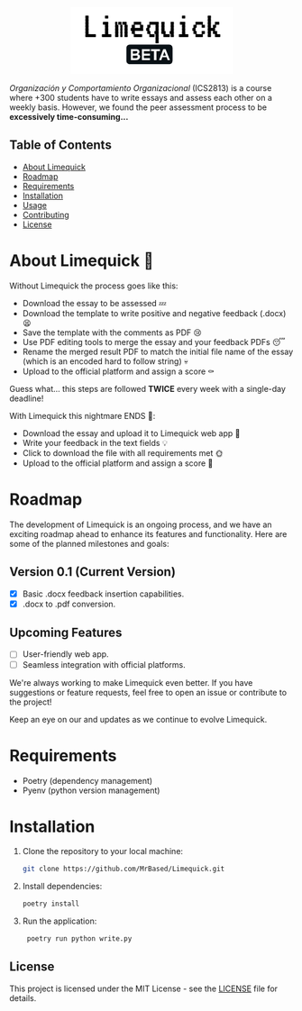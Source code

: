 <p align="center">
  <img src="logo.png" alt="Alt Text">
</p>


*Organización y Comportamiento Organizacional* (ICS2813) is a course where +300 students have to write essays and assess each other on a weekly basis. However, we found the peer assessment process to be **excessively time-consuming...**
## Table of Contents

- [About Limequick](#about-limequick)
- [Roadmap](#roadmap)
- [Requirements](#requirements)
- [Installation](#installation)
- [Usage](#usage)
- [Contributing](#contributing)
- [License](#license)

<a name="about-limequick"></a>
# About Limequick 🍋
Without Limequick the process goes like this:
- Download the essay to be assessed 💤
- Download the template to write positive and negative feedback (.docx) 😫
- Save the template with the comments as PDF 😢
- Use PDF editing tools to merge the essay and your feedback PDFs 😴
- Rename the merged result PDF to match the initial file name of the essay (which is an encoded hard to follow string) 💀
- Upload to the official platform and assign a score ⚰️

Guess what... this steps are followed **TWICE** every week with a single-day deadline!

With Limequick this nightmare ENDS 🥳:
- Download the essay and upload it to Limequick web app 🌈
- Write your feedback in the text fields 💡
- Click to download the file with all requirements met 🌞
- Upload to the official platform and assign a score 🏁

# Roadmap

The development of Limequick is an ongoing process, and we have an exciting roadmap ahead to enhance its features and functionality. Here are some of the planned milestones and goals:

## Version 0.1 (Current Version)

- [x] Basic .docx feedback insertion capabilities.
- [x] .docx to .pdf conversion.

## Upcoming Features

- [ ] User-friendly web app.
- [ ] Seamless integration with official platforms.

We're always working to make Limequick even better. If you have suggestions or feature requests, feel free to open an issue or contribute to the project!

Keep an eye on our and updates as we continue to evolve Limequick.


# Requirements

- Poetry (dependency management)
- Pyenv (python version management)

# Installation

1. Clone the repository to your local machine:

   ```bash
   git clone https://github.com/MrBased/Limequick.git
2. Install dependencies:

   ```bash
   poetry install
   ```
3. Run the application:

   ```bash
    poetry run python write.py
    ```

## License

This project is licensed under the MIT License - see the [LICENSE](LICENSE) file for details.
